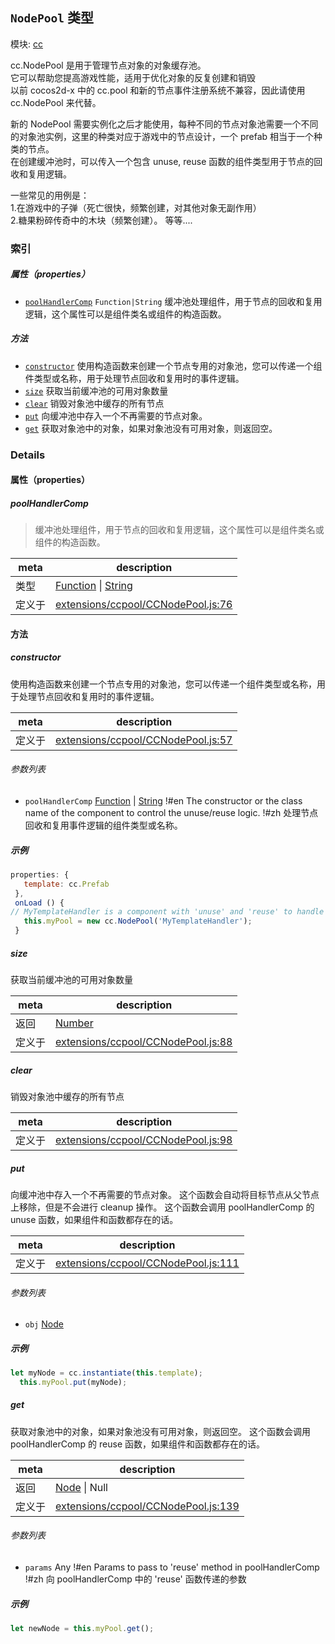 ## `NodePool` 类型



模块: [cc](../modules/cc.md)


cc.NodePool 是用于管理节点对象的对象缓存池。<br/>
它可以帮助您提高游戏性能，适用于优化对象的反复创建和销毁<br/>
以前 cocos2d-x 中的 cc.pool 和新的节点事件注册系统不兼容，因此请使用 cc.NodePool 来代替。

新的 NodePool 需要实例化之后才能使用，每种不同的节点对象池需要一个不同的对象池实例，这里的种类对应于游戏中的节点设计，一个 prefab 相当于一个种类的节点。<br/>
在创建缓冲池时，可以传入一个包含 unuse, reuse 函数的组件类型用于节点的回收和复用逻辑。<br/>

一些常见的用例是：<br/>
     1.在游戏中的子弹（死亡很快，频繁创建，对其他对象无副作用）<br/>
     2.糖果粉碎传奇中的木块（频繁创建）。
     等等....



### 索引

##### 属性（properties）

  - [`poolHandlerComp`](#poolhandlercomp) `Function|String` 缓冲池处理组件，用于节点的回收和复用逻辑，这个属性可以是组件类名或组件的构造函数。



##### 方法

  - [`constructor`](#constructor) 使用构造函数来创建一个节点专用的对象池，您可以传递一个组件类型或名称，用于处理节点回收和复用时的事件逻辑。
  - [`size`](#size) 获取当前缓冲池的可用对象数量
  - [`clear`](#clear) 销毁对象池中缓存的所有节点
  - [`put`](#put) 向缓冲池中存入一个不再需要的节点对象。
  - [`get`](#get) 获取对象池中的对象，如果对象池没有可用对象，则返回空。



### Details


#### 属性（properties）


##### poolHandlerComp

> 缓冲池处理组件，用于节点的回收和复用逻辑，这个属性可以是组件类名或组件的构造函数。

| meta | description |
|------|-------------|
| 类型 | <a href="https://developer.mozilla.org/en/JavaScript/Reference/Global_Objects/Function" class="crosslink external" target="_blank">Function</a> &#124; <a href="https://developer.mozilla.org/en/JavaScript/Reference/Global_Objects/String" class="crosslink external" target="_blank">String</a> |
| 定义于 | [extensions/ccpool/CCNodePool.js:76](https://github.com/cocos-creator/engine/blob/efe6330ab64803299d3b7fecde039ffed2d9e696/extensions/ccpool/CCNodePool.js#L76) |






<!-- Method Block -->
#### 方法


##### constructor

使用构造函数来创建一个节点专用的对象池，您可以传递一个组件类型或名称，用于处理节点回收和复用时的事件逻辑。

| meta | description |
|------|-------------|
| 定义于 | [extensions/ccpool/CCNodePool.js:57](https://github.com/cocos-creator/engine/blob/efe6330ab64803299d3b7fecde039ffed2d9e696/extensions/ccpool/CCNodePool.js#L57) |

###### 参数列表
- `poolHandlerComp` <a href="https://developer.mozilla.org/en/JavaScript/Reference/Global_Objects/Function" class="crosslink external" target="_blank">Function</a> &#124; <a href="https://developer.mozilla.org/en/JavaScript/Reference/Global_Objects/String" class="crosslink external" target="_blank">String</a> !#en The constructor or the class name of the component to control the unuse/reuse logic. !#zh 处理节点回收和复用事件逻辑的组件类型或名称。

##### 示例

```js
properties: {
   template: cc.Prefab
 },
 onLoad () {
// MyTemplateHandler is a component with 'unuse' and 'reuse' to handle events when node is reused or recycled.
   this.myPool = new cc.NodePool('MyTemplateHandler');
 }
```

##### size

获取当前缓冲池的可用对象数量

| meta | description |
|------|-------------|
| 返回 | <a href="https://developer.mozilla.org/en/JavaScript/Reference/Global_Objects/Number" class="crosslink external" target="_blank">Number</a> 
| 定义于 | [extensions/ccpool/CCNodePool.js:88](https://github.com/cocos-creator/engine/blob/efe6330ab64803299d3b7fecde039ffed2d9e696/extensions/ccpool/CCNodePool.js#L88) |



##### clear

销毁对象池中缓存的所有节点

| meta | description |
|------|-------------|
| 定义于 | [extensions/ccpool/CCNodePool.js:98](https://github.com/cocos-creator/engine/blob/efe6330ab64803299d3b7fecde039ffed2d9e696/extensions/ccpool/CCNodePool.js#L98) |



##### put

向缓冲池中存入一个不再需要的节点对象。
这个函数会自动将目标节点从父节点上移除，但是不会进行 cleanup 操作。
这个函数会调用 poolHandlerComp 的 unuse 函数，如果组件和函数都存在的话。

| meta | description |
|------|-------------|
| 定义于 | [extensions/ccpool/CCNodePool.js:111](https://github.com/cocos-creator/engine/blob/efe6330ab64803299d3b7fecde039ffed2d9e696/extensions/ccpool/CCNodePool.js#L111) |

###### 参数列表
- `obj` <a href="../classes/Node.html" class="crosslink">Node</a> 

##### 示例

```js
let myNode = cc.instantiate(this.template);
  this.myPool.put(myNode);
```

##### get

获取对象池中的对象，如果对象池没有可用对象，则返回空。
这个函数会调用 poolHandlerComp 的 reuse 函数，如果组件和函数都存在的话。

| meta | description |
|------|-------------|
| 返回 | <a href="../classes/Node.html" class="crosslink">Node</a> &#124; Null 
| 定义于 | [extensions/ccpool/CCNodePool.js:139](https://github.com/cocos-creator/engine/blob/efe6330ab64803299d3b7fecde039ffed2d9e696/extensions/ccpool/CCNodePool.js#L139) |

###### 参数列表
- `params` Any !#en Params to pass to 'reuse' method in poolHandlerComp !#zh 向 poolHandlerComp 中的 'reuse' 函数传递的参数

##### 示例

```js
let newNode = this.myPool.get();
```


